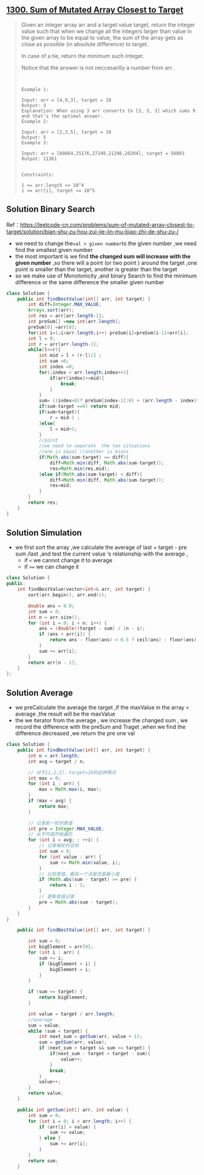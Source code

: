 ## [1300. Sum of Mutated Array Closest to Target](https://leetcode-cn.com/problems/sum-of-mutated-array-closest-to-target/)

> Given an integer array arr and a target value target, return the integer value such that when we change all the integers larger than value in the given array to be equal to value, the sum of the array gets as close as possible (in absolute difference) to target.
>
> In case of a tie, return the minimum such integer.
>
> Notice that the answer is not neccesarilly a number from arr.
>
> ```
>  
> 
> Example 1:
> 
> Input: arr = [4,9,3], target = 10
> Output: 3
> Explanation: When using 3 arr converts to [3, 3, 3] which sums 9 and that's the optimal answer.
> Example 2:
> 
> Input: arr = [2,3,5], target = 10
> Output: 5
> Example 3:
> 
> Input: arr = [60864,25176,27249,21296,20204], target = 56803
> Output: 11361
> 
> 
> Constraints:
> 
> 1 <= arr.length <= 10^4
> 1 <= arr[i], target <= 10^5
> ```

## Solution Binary Search

Ref：https://leetcode-cn.com/problems/sum-of-mutated-array-closest-to-target/solution/bian-shu-zu-hou-zui-jie-jin-mu-biao-zhi-de-shu-zu-/

* we need to change the``` val > given number ```to the given  number ,we need find the smallest given number 
* the most important is we find **the changed sum will increase with the given  number** ,so there will a point (or two point )  around the target ,one point is smaller than the target, another is greater than the target 
* so we make use of Monotonicity ,and binary Search  to find the minimum difference or the same difference the smaller given number 

```java
class Solution {
    public int findBestValue(int[] arr, int target) {
        int diff=Integer.MAX_VALUE;
        Arrays.sort(arr);
        int res = arr[arr.length-1];
        int preSum[] =new int[arr.length];
        preSum[0] =arr[0];
        for(int i=1;i<arr.length;i++) preSum[i]=preSum[i-1]+arr[i];
        int l = 0;
        int r = arr[arr.length-1];
        while(l<=r){
            int mid = l + (r-l)/2 ;
            int sum =0;
            int index =0;
            for(;index < arr.length;index++){
                if(arr[index]>=mid){
                    break;
                }   
            }
            sum= ((index>0)? preSum[index-1]:0) + (arr.length - index)*mid;
            if(sum-target ==0) return mid;
            if(sum>target){
                r = mid-1 ;
            }else{
                l = mid+1;
            }
            //point
            //we need to seperate  the two situations 
            //one is equal //another is miuns
            if(Math.abs(sum-target) == diff){
                diff=Math.min(diff, Math.abs(sum-target));
                res=Math.min(res,mid);
            }else if(Math.abs(sum-target) < diff){
                diff=Math.min(diff, Math.abs(sum-target));
                res=mid;
            }
        }
        return res;
    }
}
```

## Solution Simulation 

* we first sort the array ,we calculate the  average of  last =   target - pre sum  /last ,and test the current value ‘s relationship with the average ,
  * if ```<```  we cannot change it to average
  * if ```>=```  we can change it 

```c++
class Solution {
public:
    int findBestValue(vector<int>& arr, int target) {
        sort(arr.begin(), arr.end());

        double ans = 0.0;
        int sum = 0;
        int n = arr.size();
        for (int i = 0; i < n; i++) {
            ans = (double)(target - sum) / (n - i);
            if (ans < arr[i]) {
                return ans - floor(ans) > 0.5 ? ceil(ans) : floor(ans);
            }
            sum += arr[i];
        }
        return arr[n - 1];
    }
};

```

## Solution Average

*  we preCalculate the average the target ,if the maxValue in the array  < average ,the result will be the maxValue
* the we iterator from the average , we increase the changed sum , we record the difference with the preSum and Traget ,when we find the difference decreased  ,we return the pre one val 

```java
class Solution {
    public int findBestValue(int[] arr, int target) {
        int n = arr.length;
        int avg = target / n;

        // 对于[1,2,2]，target=10的这种情况
        int max = 0;
        for (int i : arr) {
            max = Math.max(i, max);
        }
        if (max < avg) {
            return max;
        }

        // 记录前一轮的差值
        int pre = Integer.MAX_VALUE;
        // 从平均值开始遍历
        for (int i = avg; ; ++i) {
            // 记录每轮的总和
            int sum = 0;
            for (int value : arr) {
                sum += Math.min(value, i);
            }
            // 比较差值，看前一个点是否是最小值
            if (Math.abs(sum - target) >= pre) {
                return i - 1;
            }
            // 更新差值记录
            pre = Math.abs(sum - target);
        }
    }
}
```





```java
    public int findBestValue(int[] arr, int target) {

        int sum = 0;
        int bigElement = arr[0];
        for (int i : arr) {
            sum += i;
            if (bigElement < i) {
                bigElement = i;
            }
        }

        if (sum <= target) {
            return bigElement;
        }

        int value = target / arr.length;
        //average 
        sum = value;
        while (sum < target) {
            int next_sum = getSum(arr, value + 1);
            sum = getSum(arr, value);
            if (next_sum > target && sum <= target) {
                if(next_sum - target < target - sum){
                    value++;
                }
                break;
            }
            value++;
        }
        return value;
    }

    public int getSum(int[] arr, int value) {
        int sum = 0;
        for (int i = 0; i < arr.length; i++) {
            if (arr[i] > value) {
                sum += value;
            } else {
                sum += arr[i];
            }
        }
        return sum;
    }
```

